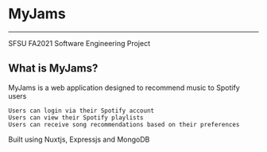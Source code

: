 # MyJams

---

SFSU FA2021 Software Engineering Project

## What is MyJams?

MyJams is a web application designed to recommend music to Spotify users

    Users can login via their Spotify account
    Users can view their Spotify playlists
    Users can receive song recommendations based on their preferences
    
Built using Nuxtjs, Expressjs and MongoDB
